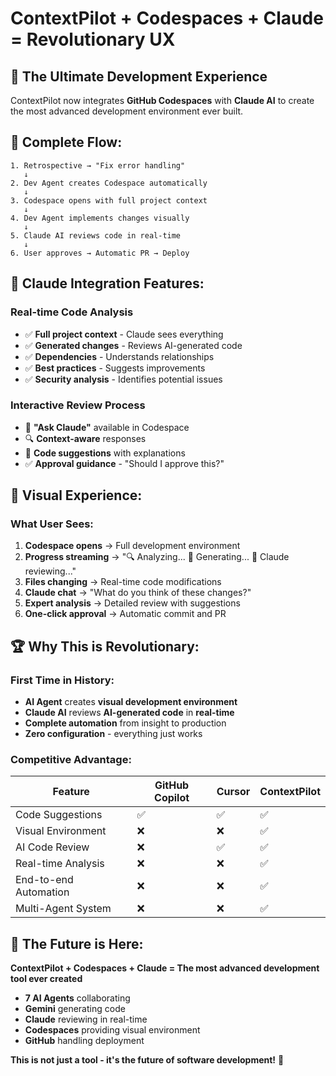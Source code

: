 # ContextPilot + Codespaces + Claude = Revolutionary UX

## 🎯 **The Ultimate Development Experience**

ContextPilot now integrates **GitHub Codespaces** with **Claude AI** to create the most advanced development environment ever built.

## 🚀 **Complete Flow:**

```
1. Retrospective → "Fix error handling"
   ↓
2. Dev Agent creates Codespace automatically
   ↓
3. Codespace opens with full project context
   ↓
4. Dev Agent implements changes visually
   ↓
5. Claude AI reviews code in real-time
   ↓
6. User approves → Automatic PR → Deploy
```

## 🤖 **Claude Integration Features:**

### **Real-time Code Analysis**
- ✅ **Full project context** - Claude sees everything
- ✅ **Generated changes** - Reviews AI-generated code
- ✅ **Dependencies** - Understands relationships
- ✅ **Best practices** - Suggests improvements
- ✅ **Security analysis** - Identifies potential issues

### **Interactive Review Process**
- 💬 **"Ask Claude"** available in Codespace
- 🔍 **Context-aware** responses
- 📝 **Code suggestions** with explanations
- ✅ **Approval guidance** - "Should I approve this?"

## 🎨 **Visual Experience:**

### **What User Sees:**
1. **Codespace opens** → Full development environment
2. **Progress streaming** → "🔍 Analyzing... 📝 Generating... 🤖 Claude reviewing..."
3. **Files changing** → Real-time code modifications
4. **Claude chat** → "What do you think of these changes?"
5. **Expert analysis** → Detailed review with suggestions
6. **One-click approval** → Automatic commit and PR

## 🏆 **Why This is Revolutionary:**

### **First Time in History:**
- **AI Agent** creates **visual development environment**
- **Claude AI** reviews **AI-generated code** in **real-time**
- **Complete automation** from insight to production
- **Zero configuration** - everything just works

### **Competitive Advantage:**
| Feature | GitHub Copilot | Cursor | **ContextPilot** |
|---------|---------------|--------|------------------|
| Code Suggestions | ✅ | ✅ | ✅ |
| Visual Environment | ❌ | ❌ | ✅ |
| AI Code Review | ❌ | ✅ | ✅ |
| Real-time Analysis | ❌ | ❌ | ✅ |
| End-to-end Automation | ❌ | ❌ | ✅ |
| Multi-Agent System | ❌ | ❌ | ✅ |

## 🎊 **The Future is Here:**

**ContextPilot + Codespaces + Claude = The most advanced development tool ever created**

- **7 AI Agents** collaborating
- **Gemini** generating code
- **Claude** reviewing in real-time
- **Codespaces** providing visual environment
- **GitHub** handling deployment

**This is not just a tool - it's the future of software development!** 🚀

